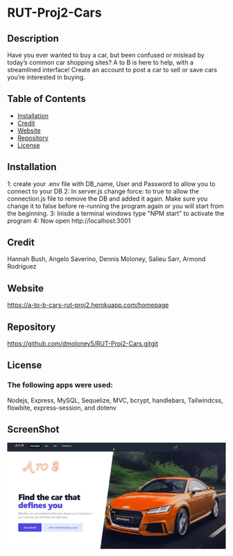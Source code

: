 # RUT-Proj2-Cars
## Description
 Have you ever wanted to buy a car, but been confused or mislead by today’s common car shopping sites?
A to B is here to help, with a streamlined interface! Create an account to post a car to sell or save cars you’re interested in buying.
 

  
  ## Table of Contents
  * [Installation](#installation)
  * [Credit](#credit)
  * [Website](#Website)
  * [Repository](#Repository)
  * [License](#License)
  
  ## Installation
  1: create your .env file with DB_name, User and Password to allow you to connect to your DB
  2: In server.js change force: to true to allow the connection.js file to remove the DB and added it again.  Make sure you change it to false before     re-running the program again or you will start from the beginning.
  3: Inisde a terminal windows type "NPM start" to activate the program
  4: Now open http://localhost:3001

  ## Credit
  Hannah Bush, Angelo Saverino, Dennis Moloney, Salieu Sarr, Armond Rodriguez


  ## Website
  https://a-to-b-cars-rut-proj2.herokuapp.com/homepage

  ## Repository
  https://github.com/dmoloney5/RUT-Proj2-Cars.gitgit

  ## License
  ### The following apps were used: 
  Nodejs, Express, MySQL, Sequelize, MVC, bcrypt, handlebars, Tailwindcss, flowbite, express-session, and dotenv
  
   ## ScreenShot
  ![screenshot](https://github.com/dmoloney5/RUT-Proj2-Cars/blob/main/images/homepage.jpg)

